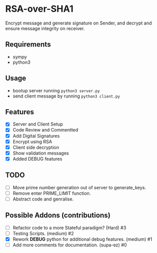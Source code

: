 # RSA-over-SHA1

Encrypt message and generate signature on Sender, and decrypt and ensure message integrity on receiver.

## Requirements

- sympy
- python3

## Usage

- bootup server running `python3 server.py`
- send client message by running `python3 client.py`

## Features

- [X] Server and Client Setup  
- [X] Code Review and Commentted  
- [X] Add Digital Signatures  
- [X] Encrypt using RSA  
- [X] Client side decryption  
- [X] Show validation messages
- [X] Added DEBUG features

## TODO

- [ ] Move prime number generation out of server to generate_keys.
- [ ] Remove enter PRIME_LIMIT function.
- [ ] Abstract code and genralise.

## Possible Addons (contributions)

- [ ] Refactor code to a more Stateful paradigm? (Hard) #3
- [ ] Testing Scripts. (medium) #2
- [X] Rework __DEBUG__ python for additional debug features. (medium) #1
- [ ] Add more comments for documentation. (supa-ez) #0
